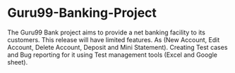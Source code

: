 # Guru99-Banking-Project
The Guru99 Bank project aims to provide a net banking facility to its customers. This release will have limited features. As (New Account, Edit Account, Delete Account, Deposit and Mini Statement).   Creating Test cases and Bug reporting for it using Test management tools (Excel and Google sheet).  

